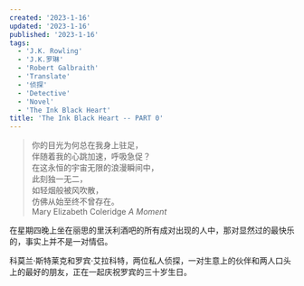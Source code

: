 ```yaml
---
created: '2023-1-16'
updated: '2023-1-16'
published: '2023-1-16'
tags:
  - 'J.K. Rowling'
  - 'J.K.罗琳'
  - 'Robert Galbraith'
  - 'Translate'
  - '侦探'
  - 'Detective'
  - 'Novel'
  - 'The Ink Black Heart'
title: 'The Ink Black Heart -- PART 0'
---
```


> 你的目光为何总在我身上驻足，  
> 伴随着我的心跳加速，呼吸急促？  
> 在这永恒的宇宙无限的浪漫瞬间中，  
> 此刻独一无二，  
> 如轻烟般被风吹散，  
> 仿佛从始至终不曾存在。  
> Mary Elizabeth Coleridge _A Moment_

在星期四晚上坐在丽思的里沃利酒吧的所有成对出现的人中，那对显然过的最快乐的，事实上并不是一对情侣。

科莫兰·斯特莱克和罗宾·艾拉科特，两位私人侦探，一对生意上的伙伴和两人口头上的最好的朋友，正在一起庆祝罗宾的三十岁生日。
